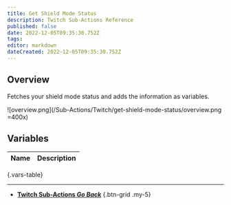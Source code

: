 ```yaml
---
title: Get Shield Mode Status
description: Twitch Sub-Actions Reference
published: false
date: 2022-12-05T09:35:30.752Z
tags: 
editor: markdown
dateCreated: 2022-12-05T09:35:30.752Z
---
```


## Overview
Fetches your shield mode status and adds the information as variables.

![overview.png](/Sub-Actions/Twitch/get-shield-mode-status/overview.png =400x)

## Variables
Name | Description
----:|:------------
{.vars-table}

---

- [<i class="mdi mdi-chevron-left"></i>**Twitch Sub-Actions *Go Back***](/Sub-Actions/Twitch)
{.btn-grid .my-5}